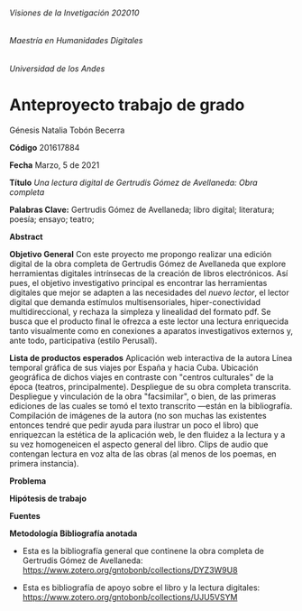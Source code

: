###### Visiones de la Invetigación 202010 
###### Maestría en Humanidades Digitales
###### Universidad de los Andes


# Anteproyecto trabajo de grado

Génesis Natalia Tobón Becerra 

**Código** 
201617884

**Fecha** 
Marzo, 5 de 2021

**Título**
_Una lectura digital de Gertrudis Gómez de Avellaneda: Obra completa_


**Palabras Clave:**
Gertrudis Gómez de Avellaneda; libro digital; literatura; poesía; ensayo; teatro;

**Abstract**

**Objetivo General**
Con este proyecto me propongo realizar una edición digital de la obra completa de Gertrudis Gómez de Avellaneda que explore herramientas digitales intrínsecas de la creación de libros electrónicos. Así pues, el objetivo investigativo principal es encontrar las herramientas digitales que mejor se adapten a las necesidades del _nuevo lector_, el lector digital que demanda estímulos multisensoriales, hiper-conectividad multidireccional, y rechaza la simpleza y linealidad del formato pdf. Se busca que el producto final le ofrezca a este lector una lectura enriquecida tanto visualmente como en conexiones a aparatos investigativos externos y, ante todo, participativa (estilo Perusall).

**Lista de productos esperados**
Aplicación web interactiva de la autora
Línea temporal gráfica de sus viajes por España y hacia Cuba.
Ubicación geográfica de dichos viajes en contraste con "centros culturales" de la época (teatros, principalmente).
Despliegue de su obra completa transcrita.
Despliegue y vinculación de la obra "facsimilar", o bien, de las primeras ediciones de las cuales se tomó el texto transcrito —están en la bibliografía.
Compilación de imágenes de la autora (no son muchas las existentes entonces tendré que pedir ayuda para ilustrar un poco el libro) que enriquezcan la estética de la aplicación web, le den fluidez a la lectura y a su vez homogeneicen el aspecto general del libro.
Clips de audio que contengan lectura en voz alta de las obras (al menos de los poemas, en primera instancia).

**Problema**

**Hipótesis de trabajo**

**Fuentes**

**Metodología**
**Bibliografía anotada**
* Esta es la bibliografía general que continene la obra completa de Gertrudis Gómez de Avellaneda: https://www.zotero.org/gntobonb/collections/DYZ3W9U8

* Esta es bibliografía de apoyo sobre el libro y la lectura digitales: https://www.zotero.org/gntobonb/collections/UJU5VSYM
